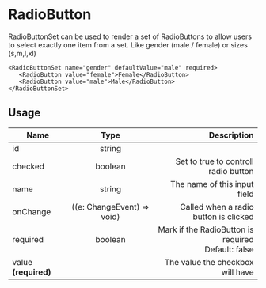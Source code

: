 <!-- 
This is an auto-generated markdown. 
You can change it in "src/RadioButton/RadioButton.tsx" and run build:docs to update this file.
-->
# RadioButton
RadioButtonSet can be used to render a set of RadioButtons to allow users to select exactly one item from a set.
Like gender (male / female) or sizes (s,m,l,xl)

```example
<RadioButtonSet name="gender" defaultValue="male" required>
   <RadioButton value="female">Female</RadioButton>
   <RadioButton value="male">Male</RadioButton>
</RadioButtonSet>
```
## Usage
| Name        | Type           | Description  |
| ----------- |:--------------:| ------------:|
|id|string|
|checked|boolean|Set to true to controll radio button
|name|string|The name of this input field
|onChange|((e: ChangeEvent<Element>) => void)|Called when a radio button is clicked
|required|boolean|Mark if the RadioButton is required<br>Default: false
|value **(required)**||The value the checkbox will have
